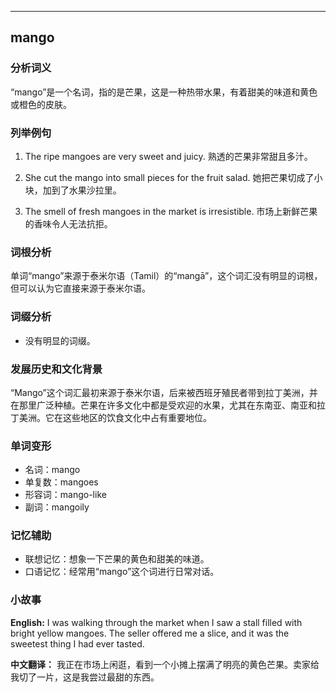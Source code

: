 
---------------
## mango
### 分析词义
“mango”是一个名词，指的是芒果，这是一种热带水果，有着甜美的味道和黄色或橙色的皮肤。

### 列举例句
1. The ripe mangoes are very sweet and juicy.
   熟透的芒果非常甜且多汁。

2. She cut the mango into small pieces for the fruit salad.
   她把芒果切成了小块，加到了水果沙拉里。

3. The smell of fresh mangoes in the market is irresistible.
   市场上新鲜芒果的香味令人无法抗拒。

### 词根分析
单词“mango”来源于泰米尔语（Tamil）的“mangā”，这个词汇没有明显的词根，但可以认为它直接来源于泰米尔语。

### 词缀分析
- 没有明显的词缀。

### 发展历史和文化背景
“Mango”这个词汇最初来源于泰米尔语，后来被西班牙殖民者带到拉丁美洲，并在那里广泛种植。芒果在许多文化中都是受欢迎的水果，尤其在东南亚、南亚和拉丁美洲。它在这些地区的饮食文化中占有重要地位。

### 单词变形
- 名词：mango
- 单复数：mangoes
- 形容词：mango-like
- 副词：mangoily

### 记忆辅助
- 联想记忆：想象一下芒果的黄色和甜美的味道。
- 口语记忆：经常用“mango”这个词进行日常对话。

### 小故事
**English:**
I was walking through the market when I saw a stall filled with bright yellow mangoes. The seller offered me a slice, and it was the sweetest thing I had ever tasted.

**中文翻译：**
我正在市场上闲逛，看到一个小摊上摆满了明亮的黄色芒果。卖家给我切了一片，这是我尝过最甜的东西。

